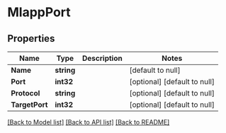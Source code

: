 # MlappPort

## Properties
Name | Type | Description | Notes
------------ | ------------- | ------------- | -------------
**Name** | **string** |  | [default to null]
**Port** | **int32** |  | [optional] [default to null]
**Protocol** | **string** |  | [optional] [default to null]
**TargetPort** | **int32** |  | [optional] [default to null]

[[Back to Model list]](../README.md#documentation-for-models) [[Back to API list]](../README.md#documentation-for-api-endpoints) [[Back to README]](../README.md)


